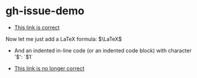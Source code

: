# gh-issue-demo

* [This link is correct](README.md)

Now let me just add a LaTeX formula: $\LaTeX$

* And an indented in-line code (or an indented code block) with character '$': `$1`

* [This link is no longer correct](README.md)
